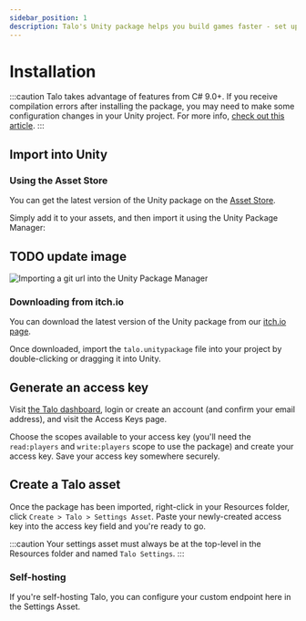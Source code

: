 ```yaml
---
sidebar_position: 1
description: Talo's Unity package helps you build games faster - set up save files, leaderboards, stat tracking and more in minutes.
---
```


# Installation

:::caution
Talo takes advantage of features from C# 9.0+. If you receive compilation errors after installing the package, you may need to make some configuration changes in your Unity project. For more info, [check out this article](https://learn.microsoft.com/en-us/visualstudio/gamedev/unity/unity-scripting-upgrade).
:::

## Import into Unity

### Using the Asset Store

You can get the latest version of the Unity package on the [Asset Store](https://assetstore.unity.com/packages/slug/292832).

Simply add it to your assets, and then import it using the Unity Package Manager:

## TODO update image
![Importing a git url into the Unity Package Manager](/img/unity-package-manager.png)

### Downloading from itch.io

You can download the latest version of the Unity package from our [itch.io page](https://sleepystudios.itch.io/talo-unity).

Once downloaded, import the `talo.unitypackage` file into your project by double-clicking or dragging it into Unity.

## Generate an access key

Visit [the Talo dashboard](https://dashboard.trytalo.com), login or create an account (and confirm your email address), and visit the Access Keys page.

Choose the scopes available to your access key (you'll need the `read:players` and `write:players` scope to use the package) and create your access key.
Save your access key somewhere securely.

## Create a Talo asset

Once the package has been imported, right-click in your Resources folder, click `Create > Talo > Settings Asset`. Paste your newly-created access key into the access key field and you're ready to go.

:::caution
Your settings asset must always be at the top-level in the Resources folder and named `Talo Settings`.
:::

### Self-hosting

If you're self-hosting Talo, you can configure your custom endpoint here in the Settings Asset.
